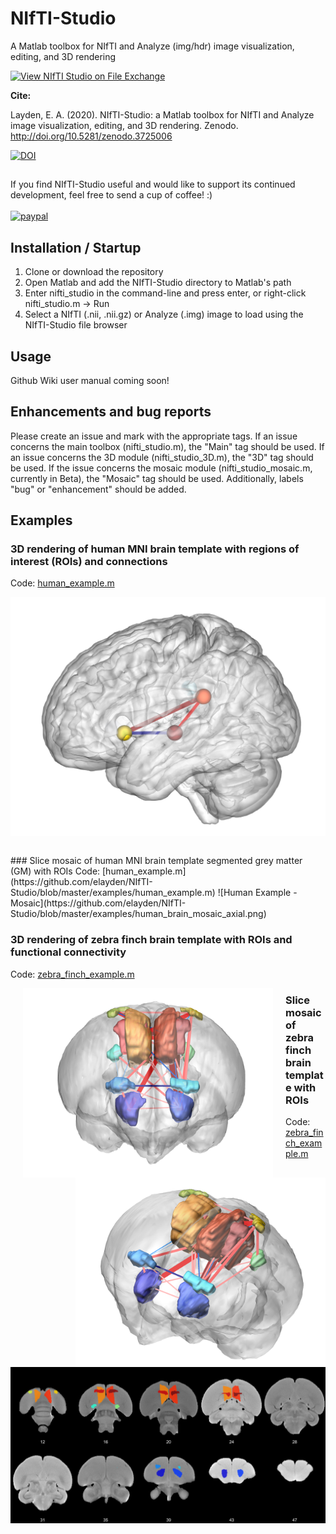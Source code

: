 # NIfTI-Studio
A Matlab toolbox for NIfTI and Analyze (img/hdr) image visualization, editing, and 3D rendering

[![View NIfTI Studio on File Exchange](https://www.mathworks.com/matlabcentral/images/matlab-file-exchange.svg)](https://www.mathworks.com/matlabcentral/fileexchange/74729-nifti-studio)

<b>Cite:</b>

Layden, E. A. (2020). NIfTI-Studio: a Matlab toolbox for NIfTI and Analyze image visualization, editing, and 3D rendering. Zenodo. http://doi.org/10.5281/zenodo.3725006

[![DOI](https://zenodo.org/badge/DOI/10.5281/zenodo.3725006.svg)](https://doi.org/10.5281/zenodo.3725006)

##
If you find NIfTI-Studio useful and would like to support its continued development, feel free to send a cup of coffee! :) <br><br>
[![paypal](https://www.paypalobjects.com/en_US/i/btn/btn_donateCC_LG.gif)](https://paypal.me/ElliotLayden?locale.x=en_US)

## Installation / Startup
1. Clone or download the repository
2. Open Matlab and add the NIfTI-Studio directory to Matlab's path
3. Enter nifti_studio in the command-line and press enter, or right-click nifti_studio.m -> Run
4. Select a NIfTI (.nii, .nii.gz) or Analyze (.img) image to load using the NIfTI-Studio file browser

## Usage
Github Wiki user manual coming soon!

## Enhancements and bug reports
Please create an issue and mark with the appropriate tags. If an issue concerns the main toolbox (nifti_studio.m), the "Main" tag should be used. If an issue concerns the 3D module (nifti_studio_3D.m), the "3D" tag should be used. If the issue concerns the mosaic module (nifti_studio_mosaic.m, currently in Beta), the "Mosaic" tag should be used. Additionally, labels "bug" or "enhancement" should be added. 

## Examples
### 3D rendering of human MNI brain template with regions of interest (ROIs) and connections
Code:  [human_example.m](https://github.com/elayden/NIfTI-Studio/blob/master/examples/human_example.m)
<p align="middle"><img align="middle" src="https://github.com/elayden/NIfTI-Studio/blob/master/examples/human_brain_3d_rois_connections.png" width="850 hspace="20" /> </p>    
<br/>
### Slice mosaic of human MNI brain template segmented grey matter (GM) with ROIs
Code:  [human_example.m](https://github.com/elayden/NIfTI-Studio/blob/master/examples/human_example.m)
![Human Example - Mosaic](https://github.com/elayden/NIfTI-Studio/blob/master/examples/human_brain_mosaic_axial.png)

### 3D rendering of zebra finch brain template with ROIs and functional connectivity
Code:  [zebra_finch_example.m](https://github.com/elayden/NIfTI-Studio/blob/master/examples/zebra_finch_example.m)
<br/>
<p align="middle"><img align="left" src="https://github.com/elayden/NIfTI-Studio/blob/master/examples/zebra_finch_brain_3d_rois_connections.png" width="400" hspace="20"/><img align="right" src="https://github.com/elayden/NIfTI-Studio/blob/master/examples/zebra_finch_brain_3d_rois_connections_2.png" width="400 hspace="20" /> </p>                                                                                                               
  
### Slice mosaic of zebra finch brain template with ROIs
Code:  [zebra_finch_example.m](https://github.com/elayden/NIfTI-Studio/blob/master/examples/zebra_finch_example.m)
![Zebra Finch Example - Mosaic](https://github.com/elayden/NIfTI-Studio/blob/master/examples/zebra_finch_brain_mosaic_coronal.png)
